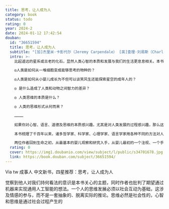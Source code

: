 ```yaml
---
title: 思考，让人成为人
category: book
status: todo
rating: 0
year: 2024-2
date: 2024-01-12 17:42:54
douban:
  id: "36651594"
  title: 思考，让人成为人
  subtitle: "[加]杰里米·卡彭代尔（Jeremy Carpendale） [英]查理·刘易斯（Charlie Lewis） / 2024 / 中国人民大学出版社"
  intro: >-
    比起遥远的星系或古老的化石，显然人类心智的本质和发展与我们的生活更息息相关。本书探讨的是一些非常基本却无比奇妙和复杂的问题：

    ◎人类是如何从一堆细胞变成能够思考的物种的？

    ◎人类是如何从小婴儿成长为不但可以谈笑风生还能探索星空的成年人的？

    ◎ 是什么造成了人类和动物之间智力的差异？

    ◎ 人类思维的本质是什么？

    ◎ 人类的思维形式从何而来？

    …………

    如果你对心智、语言、道德及思维的本质感兴趣，尤其是对人类发展的过程感兴趣，那么这本书就是为你准备的。

    本书梳理了千百年以来，诸多哲学家、科学家、心理学家、语言学家用各种不同的方法对人类心智和思维进行的种种探索。在本书所涉及的各个领域中，包括知识、语言、婴幼儿社会发展、进化等，我们都可以看到不同理论框架之间的针锋相对。而本书的两位作者则旗帜鲜明地反对将成人体验世界的方式投射到婴儿身上的“成人中心主义”，反对把人类的思维简单地解释为由我们的基因决定，反对把大脑作为人类思维的唯一解释，也反对今日广为流传的以著名心理学教授史蒂芬·平克为代表的心智计算理论，即“大脑处理信息，思维是一种计算”的观点。

    两位作者回到生命之初，从最基本的婴儿观察和研究入手，从婴儿最初的一个注视、一个手势、一个微笑开始，探索人类是如何在与他人的互动中、在社会摇篮中，一点点、一步步发展出自我意识，发展出语言和思维、道德和文化这些人类特有的品质和能力的。他们认为人类的思维正是在这种社会互动中产生的，它涉及情感的参与，而不是一套抽象的、脱离实际的推论。
  rating: 0
  cover: https://img1.doubanio.com/view/subject/l/public/s34701678.jpg
  link: https://book.douban.com/subject/36651594/
---
```


Via tw 成事人 中文新书，四星推荐：思考，让人成为人

觉察到他人对我们持何看法的意识是本书关心的主题，同时作者也批判了期望通过机器来实现通用人工智能的想法。一个人的思维发展必须以社会互动为基础，这涉及情感的参与，而不是一套抽象的、脱离实际的推论。思维必然是社会性的，心智和思维是通过社会过程产生的

